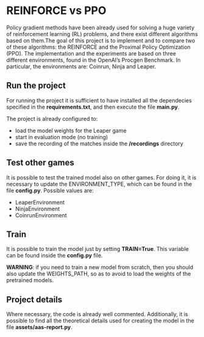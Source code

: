 # REINFORCE vs PPO
Policy gradient methods have been already used for solving a huge variety of reinforcement learning (RL) problems, and there exist different algorithms based on them.The goal of this project is to implement and to compare two of these algorithms: the REINFORCE and the Proximal Policy Optimization (PPO).
The implementation and the experiments are based on three different environments, found in the OpenAI’s Procgen Benchmark. In particular, the environments are: Coinrun, Ninja and Leaper.

## Run the project
For running the project it is sufficient to have installed all the dependecies specified in the **requirements.txt**, and then execute the file **main.py**.

The project is already configured to:
* load the model weights for the Leaper game
* start in evaluation mode (no training)
* save the recording of the matches inside the **/recordings** directory

## Test other games
It is possible to test the trained model also on other games. For doing it, it is necessary to update the ENVIRONMENT_TYPE, which can be found in the file **config.py**. Possible values are: 
* LeaperEnvironment
* NinjaEnvironment
* CoinrunEnvironment
 
## Train
It is possible to train the model just by setting **TRAIN=True**. This variable can be found inside the **config.py** file.

**WARNING**: if you need to train a new model from scratch, then you should also update the WEIGHTS_PATH, so as to avoid to load the weights of the pretrained models.

## Project details
Where necessary, the code is already well commented. Additionally, it is possible to find all the theoretical details used for creating the model in the file **assets/aas-report.py**.
